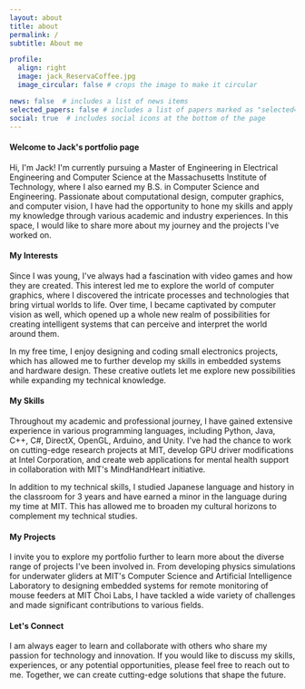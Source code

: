```yaml
---
layout: about
title: about
permalink: /
subtitle: About me

profile:
  align: right
  image: jack_ReservaCoffee.jpg
  image_circular: false # crops the image to make it circular

news: false  # includes a list of news items
selected_papers: false # includes a list of papers marked as "selected={true}"
social: true  # includes social icons at the bottom of the page
---
```


#### Welcome to Jack's portfolio page

Hi, I'm Jack!  I'm currently pursuing a Master of Engineering in Electrical Engineering and Computer Science at the Massachusetts Institute of Technology, where I also earned my B.S. in Computer Science and Engineering. Passionate about computational design, computer graphics, and computer vision, I have had the opportunity to hone my skills and apply my knowledge through various academic and industry experiences. In this space, I would like to share more about my journey and the projects I've worked on.

#### My Interests

Since I was young, I've always had a fascination with video games and how they are created. This interest led me to explore the world of computer graphics, where I discovered the intricate processes and technologies that bring virtual worlds to life. Over time, I became captivated by computer vision as well, which opened up a whole new realm of possibilities for creating intelligent systems that can perceive and interpret the world around them.

In my free time, I enjoy designing and coding small electronics projects, which has allowed me to further develop my skills in embedded systems and hardware design. These creative outlets let me explore new possibilities while expanding my technical knowledge.

#### My Skills

Throughout my academic and professional journey, I have gained extensive experience in various programming languages, including Python, Java, C++, C#, DirectX, OpenGL, Arduino, and Unity. I've had the chance to work on cutting-edge research projects at MIT, develop GPU driver modifications at Intel Corporation, and create web applications for mental health support in collaboration with MIT's MindHandHeart initiative.

In addition to my technical skills, I studied Japanese language and history in the classroom for 3 years and have earned a minor in the language during my time at MIT. This has allowed me to broaden my cultural horizons to complement my technical studies.

#### My Projects

I invite you to explore my portfolio further to learn more about the diverse range of projects I've been involved in. From developing physics simulations for underwater gliders at MIT's Computer Science and Artificial Intelligence Laboratory to designing embedded systems for remote monitoring of mouse feeders at MIT Choi Labs, I have tackled a wide variety of challenges and made significant contributions to various fields.

#### Let's Connect

I am always eager to learn and collaborate with others who share my passion for technology and innovation. If you would like to discuss my skills, experiences, or any potential opportunities, please feel free to reach out to me. Together, we can create cutting-edge solutions that shape the future.